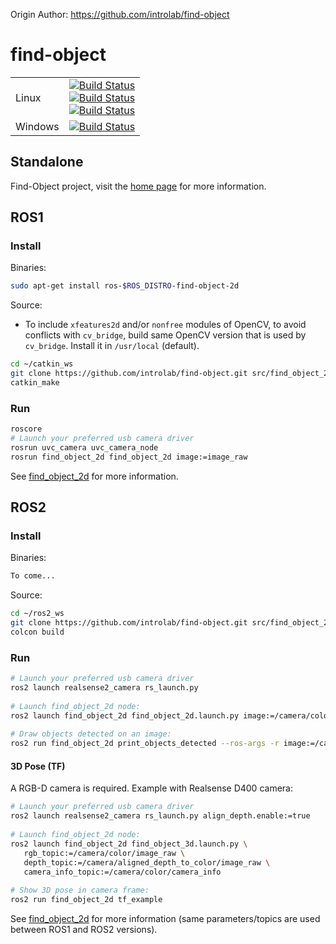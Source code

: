 Origin Author: https://github.com/introlab/find-object
# find-object

<table>
    <tbody>
        <tr>
           <td>Linux</td>
           <td><a href="https://github.com/introlab/find-object/actions/workflows/cmake.yml"><img src="https://github.com/introlab/find-object/actions/workflows/cmake.yml/badge.svg" alt="Build Status"/> <br> <a href="https://github.com/introlab/find-object/actions/workflows/ros1.yml"><img src="https://github.com/introlab/find-object/actions/workflows/ros1.yml/badge.svg" alt="Build Status"/> <br> <a href="https://github.com/introlab/find-object/actions/workflows/ros2.yml"><img src="https://github.com/introlab/find-object/actions/workflows/ros2.yml/badge.svg" alt="Build Status"/>
           </td>
        </tr>
        <tr>
           <td>Windows</td>
           <td><a href="https://ci.appveyor.com/project/matlabbe/find-object/branch/master"><img src="https://ci.appveyor.com/api/projects/status/hn51r6p5c0peqctb/branch/master?svg=true" alt="Build Status"/>
           </td>
        </tr>
     </tbody>
  </table>

## Standalone
Find-Object project, visit the [home page](http://introlab.github.io/find-object/) for more information.

## ROS1

### Install

Binaries:
```bash
sudo apt-get install ros-$ROS_DISTRO-find-object-2d
```

Source:

 * To include `xfeatures2d` and/or `nonfree` modules of OpenCV, to avoid conflicts with `cv_bridge`, build same OpenCV version that is used by `cv_bridge`. Install it in `/usr/local` (default).

```bash
cd ~/catkin_ws
git clone https://github.com/introlab/find-object.git src/find_object_2d
catkin_make
```

### Run
```bash
roscore
# Launch your preferred usb camera driver
rosrun uvc_camera uvc_camera_node
rosrun find_object_2d find_object_2d image:=image_raw
```
See [find_object_2d](http://wiki.ros.org/find_object_2d) for more information.

## ROS2

### Install

Binaries:
```bash
To come...
```

Source:

```bash
cd ~/ros2_ws
git clone https://github.com/introlab/find-object.git src/find_object_2d
colcon build
```

### Run
```bash
# Launch your preferred usb camera driver
ros2 launch realsense2_camera rs_launch.py
 
# Launch find_object_2d node:
ros2 launch find_object_2d find_object_2d.launch.py image:=/camera/color/image_raw
 
# Draw objects detected on an image:
ros2 run find_object_2d print_objects_detected --ros-args -r image:=/camera/color/image_raw
```
#### 3D Pose (TF)
A RGB-D camera is required. Example with Realsense D400 camera:
```bash
# Launch your preferred usb camera driver
ros2 launch realsense2_camera rs_launch.py align_depth.enable:=true
 
# Launch find_object_2d node:
ros2 launch find_object_2d find_object_3d.launch.py \
   rgb_topic:=/camera/color/image_raw \
   depth_topic:=/camera/aligned_depth_to_color/image_raw \
   camera_info_topic:=/camera/color/camera_info
 
# Show 3D pose in camera frame:
ros2 run find_object_2d tf_example
```
See [find_object_2d](http://wiki.ros.org/find_object_2d) for more information (same parameters/topics are used between ROS1 and ROS2 versions).

